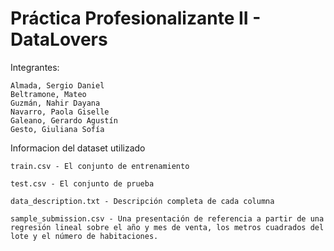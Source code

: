 # Práctica Profesionalizante II - DataLovers

Integrantes:

```				
Almada, Sergio Daniel
Beltramone, Mateo
Guzmán, Nahir Dayana
Navarro, Paola Giselle
Galeano, Gerardo Agustín
Gesto, Giuliana Sofía
```

Informacion del dataset utilizado

```
train.csv - El conjunto de entrenamiento

test.csv - El conjunto de prueba

data_description.txt - Descripción completa de cada columna

sample_submission.csv - Una presentación de referencia a partir de una regresión lineal sobre el año y mes de venta, los metros cuadrados del lote y el número de habitaciones.
```
